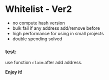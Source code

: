 # Whitelist - Ver2
- no compute hash version
- bulk fail if any address add/remove before
- high performance for using in small projects
- double spending solved

### test:
use function `claim` after add address.

**Enjoy it!**
